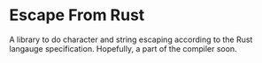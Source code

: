 # Escape From Rust

A library to do character and string escaping according to the Rust langauge
specification. Hopefully, a part of the compiler soon.
